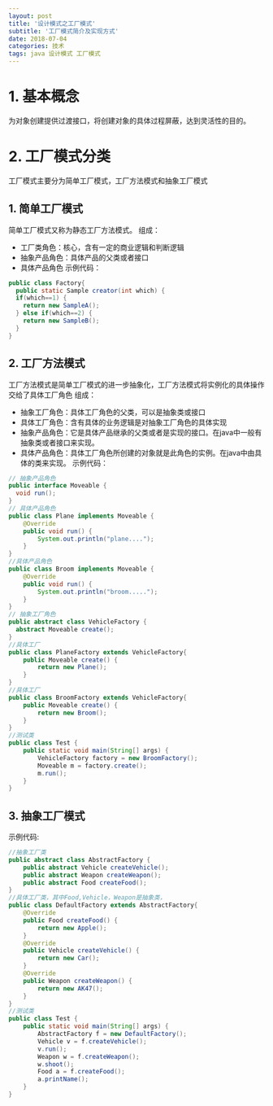 ```yaml
---
layout: post
title: '设计模式之工厂模式'
subtitle: '工厂模式简介及实现方式'
date: 2018-07-04
categories: 技术
tags: java 设计模式 工厂模式
---
```


# 1. 基本概念
为对象创建提供过渡接口，将创建对象的具体过程屏蔽，达到灵活性的目的。
# 2. 工厂模式分类
工厂模式主要分为简单工厂模式，工厂方法模式和抽象工厂模式
## 1. 简单工厂模式
简单工厂模式又称为静态工厂方法模式。
组成：
- 工厂类角色：核心，含有一定的商业逻辑和判断逻辑
- 抽象产品角色：具体产品的父类或者接口
- 具体产品角色
示例代码：
```java
public class Factory{
  public static Sample creator(int which) {
  if(which==1) {
    return new SampleA();
  } else if(which==2) {
    return new SampleB();
  }
}
```  

## 2. 工厂方法模式
工厂方法模式是简单工厂模式的进一步抽象化，工厂方法模式将实例化的具体操作交给了具体工厂角色
组成：
- 抽象工厂角色：具体工厂角色的父类，可以是抽象类或接口
- 具体工厂角色：含有具体的业务逻辑是对抽象工厂角色的具体实现
- 抽象产品角色：它是具体产品继承的父类或者是实现的接口。在java中一般有抽象类或者接口来实现。
- 具体产品角色：具体工厂角色所创建的对象就是此角色的实例。在java中由具体的类来实现。
示例代码：
```java
// 抽象产品角色
public interface Moveable {
  void run();  
}
// 具体产品角色
public class Plane implements Moveable {
    @Override
    public void run() {
        System.out.println("plane....");
    }
}
//具体产品角色
public class Broom implements Moveable {
    @Override
    public void run() {
        System.out.println("broom.....");
    }
}  
// 抽象工厂角色
public abstract class VehicleFactory {
  abstract Moveable create();
}
//具体工厂
public class PlaneFactory extends VehicleFactory{
    public Moveable create() {
        return new Plane();
    }
}
//具体工厂
public class BroomFactory extends VehicleFactory{
    public Moveable create() {
        return new Broom();
    }
}
//测试类
public class Test {
    public static void main(String[] args) {
        VehicleFactory factory = new BroomFactory();
        Moveable m = factory.create();
        m.run();
    }
}
```  

## 3. 抽象工厂模式
示例代码:
```java
//抽象工厂类
public abstract class AbstractFactory {
    public abstract Vehicle createVehicle();
    public abstract Weapon createWeapon();
    public abstract Food createFood();
}
//具体工厂类，其中Food,Vehicle，Weapon是抽象类，
public class DefaultFactory extends AbstractFactory{
    @Override
    public Food createFood() {
        return new Apple();
    }
    @Override
    public Vehicle createVehicle() {
        return new Car();
    }
    @Override
    public Weapon createWeapon() {
        return new AK47();
    }
}
//测试类
public class Test {
    public static void main(String[] args) {
        AbstractFactory f = new DefaultFactory();
        Vehicle v = f.createVehicle();
        v.run();
        Weapon w = f.createWeapon();
        w.shoot();
        Food a = f.createFood();
        a.printName();
    }
}

```